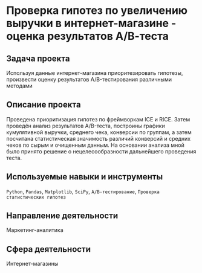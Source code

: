 # Проверка гипотез по увеличению выручки в интернет-магазине - оценка результатов А/В-теста
## Задача проекта
Используя данные интернет-магазина приоритезировать гипотезы, произвести оценку результатов A/B-тестирования различными методами

## Описание проекта
Проведена приоритизация гипотез по фреймворкам ICE и RICE. Затем проведён анализ
результатов A/B-теста, построины графики кумулятивной выручки, среднего чека,
конверсии по группам, а затем посчитана статистическая значимость различий конверсий
и средних чеков по сырым и очищенным данным. На основании анализа мной было
принято решение о нецелесообразности дальнейшего проведения теста.

## Используемые навыки и инструменты
`Python`, `Pandas`, `Matplotlib`, `SciPy`, `А/В-тестирование`, `Проверка статистических гипотез`

## Направление деятельности
Маркетинг-аналитика

## Сфера деятельности
Интернет-магазины
